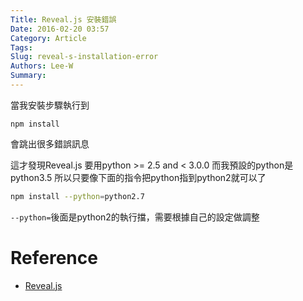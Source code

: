 ```yaml
---
Title: Reveal.js 安裝錯誤
Date: 2016-02-20 03:57
Category: Article
Tags: 
Slug: reveal-s-installation-error
Authors: Lee-W
Summary: 
---
```


當我安裝步驟執行到
```
npm install
```
會跳出很多錯誤訊息
<!--more-->

這才發現Reveal.js 要用python >= 2.5 and < 3.0.0
而我預設的python是python3.5
所以只要像下面的指令把python指到python2就可以了
```sh
npm install --python=python2.7
```
`--python=`後面是python2的執行擋，需要根據自己的設定做調整

# Reference
- [Reveal.js](https://github.com/hakimel/reveal.js/)

